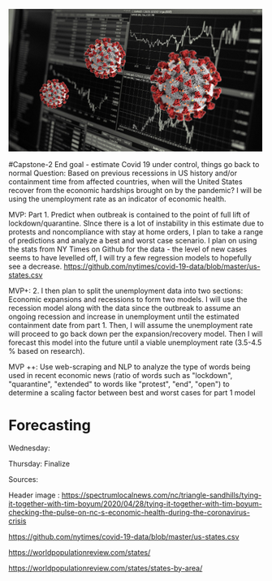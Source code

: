 <p>
<img src="images/covid19_economy_jpg.jpeg" width="500">
<p>

#Capstone-2
End goal - estimate Covid 19 under control, things go back to normal
Question: Based on previous recessions in US history and/or containment time from affected countries, when will the United States recover from the economic hardships brought on by the pandemic? I will be using the unemployment rate as an indicator of economic health.

MVP: 
Part 1. Predict when outbreak is contained to the point of full lift of lockdown/quarantine. SInce there is a lot of instability in this estimate due to protests and noncompliance with stay at home orders, I plan to take a range of predictions and analyze a best and worst case scenario.
I plan on using the stats from NY Times on Github for the data - the level of new cases seems to have levelled off, I will try a few regression models to hopefully see a decrease. https://github.com/nytimes/covid-19-data/blob/master/us-states.csv

MVP+:
2. I then plan to split the unemployment data into two sections: Economic expansions and recessions to form two models. I will use the recession model along with the data since the outbreak to assume an ongoing recession and increase in unemployment until the estimated containment date from part 1. Then, I will assume the unemployment rate will proceed to go back down per the expansion/recovery model. Then I will forecast this model into the future until a viable unemployment rate (3.5-4.5 % based on research).

MVP ++:​ Use web-scraping and NLP to analyze the type of words being used in recent economic news (ratio of words such as "lockdown", "quarantine", "extended" to words like "protest", "end", "open") to determine a scaling factor between best and worst cases for part 1 model



# Forecasting




Wednesday:

Thursday:
Finalize


Sources:

Header image : https://spectrumlocalnews.com/nc/triangle-sandhills/tying-it-together-with-tim-boyum/2020/04/28/tying-it-together-with-tim-boyum-checking-the-pulse-on-nc-s-economic-health-during-the-coronavirus-crisis

https://github.com/nytimes/covid-19-data/blob/master/us-states.csv 

https://worldpopulationreview.com/states/

https://worldpopulationreview.com/states/states-by-area/